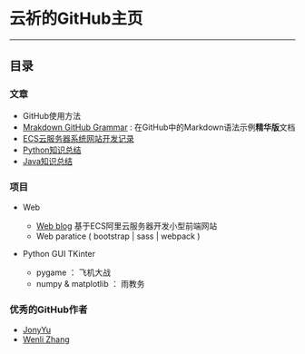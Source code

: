 # 云祈的GitHub主页 

---


## 目录

### 文章

- GitHub使用方法
- [Mrakdown GitHub Grammar](https://github.com/Phray-04/home/blob/main/Markdown%20GitHub%20grammar.md) : 在GitHub中的Markdown语法示例**精华版**文档
- [ECS云服务器系统网站开发记录](https://github.com/Phray-04/Web_blog)
- [Python知识总结](https://github.com/Phray-04/Python_Summarize)
- [Java知识总结](https://github.com/Phray-04/JAVA-Summarize)


### 项目

- Web
  - [Web blog](https://github.com/Phray-04/Web_blog) 基于ECS阿里云服务器开发小型前端网站
  - Web paratice ( bootstrap | sass | webpack )


- Python GUI TKinter
  - pygame ： 飞机大战
  - numpy & matplotlib  ： 雨教务


### 优秀的GitHub作者

- [JonyYu](https://github.com/forthealllight)
- [Wenli Zhang](https://github.com/Ovilia)

